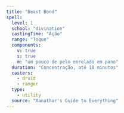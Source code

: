 ```yaml
---
title: "Beast Bond"
spell:
  level: 1
  school: "divination"
  castingTime: "Ação"
  range: "Toque"
  components:
    v: true
    s: true
    m: "um pouco de pelo enrolado em pano"
  duration: "Concentração, até 10 minutos"
  casters:
    - druid
    - ranger
  type:
    - utility
  source: "Xanathar's Guide to Everything"
---
```

